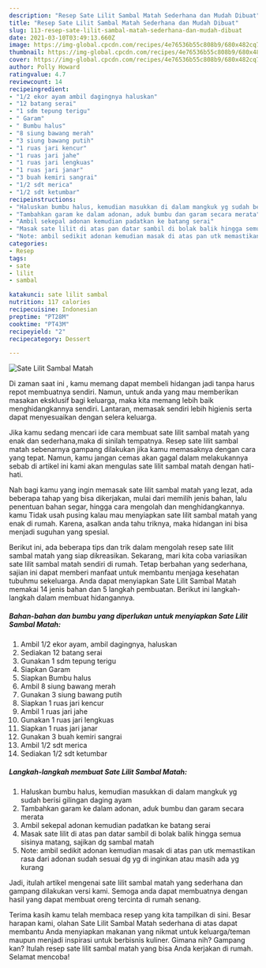 ```yaml
---
description: "Resep Sate Lilit Sambal Matah Sederhana dan Mudah Dibuat"
title: "Resep Sate Lilit Sambal Matah Sederhana dan Mudah Dibuat"
slug: 113-resep-sate-lilit-sambal-matah-sederhana-dan-mudah-dibuat
date: 2021-03-10T03:49:13.660Z
image: https://img-global.cpcdn.com/recipes/4e76536b55c808b9/680x482cq70/sate-lilit-sambal-matah-foto-resep-utama.jpg
thumbnail: https://img-global.cpcdn.com/recipes/4e76536b55c808b9/680x482cq70/sate-lilit-sambal-matah-foto-resep-utama.jpg
cover: https://img-global.cpcdn.com/recipes/4e76536b55c808b9/680x482cq70/sate-lilit-sambal-matah-foto-resep-utama.jpg
author: Polly Howard
ratingvalue: 4.7
reviewcount: 14
recipeingredient:
- "1/2 ekor ayam ambil dagingnya haluskan"
- "12 batang serai"
- "1 sdm tepung terigu"
- " Garam"
- " Bumbu halus"
- "8 siung bawang merah"
- "3 siung bawang putih"
- "1 ruas jari kencur"
- "1 ruas jari jahe"
- "1 ruas jari lengkuas"
- "1 ruas jari janar"
- "3 buah kemiri sangrai"
- "1/2 sdt merica"
- "1/2 sdt ketumbar"
recipeinstructions:
- "Haluskan bumbu halus, kemudian masukkan di dalam mangkuk yg sudah berisi gilingan daging ayam"
- "Tambahkan garam ke dalam adonan, aduk bumbu dan garam secara merata"
- "Ambil sekepal adonan kemudian padatkan ke batang serai"
- "Masak sate lilit di atas pan datar sambil di bolak balik hingga semua sisinya matang, sajikan dg sambal matah"
- "Note: ambil sedikit adonan kemudian masak di atas pan utk memastikan rasa dari adonan sudah sesuai dg yg di inginkan atau masih ada yg kurang"
categories:
- Resep
tags:
- sate
- lilit
- sambal

katakunci: sate lilit sambal 
nutrition: 117 calories
recipecuisine: Indonesian
preptime: "PT28M"
cooktime: "PT43M"
recipeyield: "2"
recipecategory: Dessert

---
```



![Sate Lilit Sambal Matah](https://img-global.cpcdn.com/recipes/4e76536b55c808b9/680x482cq70/sate-lilit-sambal-matah-foto-resep-utama.jpg)

Di zaman  saat ini , kamu memang dapat membeli hidangan jadi tanpa harus repot membuatnya sendiri. Namun, untuk anda yang mau memberikan masakan eksklusif bagi keluarga, maka kita memang lebih baik menghidangkannya sendiri. Lantaran, memasak sendiri lebih higienis serta dapat menyesuaikan dengan selera keluarga.

Jika kamu sedang mencari ide cara membuat sate lilit sambal matah yang enak dan sederhana,maka di sinilah tempatnya. Resep sate lilit sambal matah  sebenarnya gampang dilakukan jika kamu memasaknya dengan cara yang tepat. Namun, kamu jangan cemas akan gagal dalam melakukannya 
sebab di artikel ini kami akan mengulas sate lilit sambal matah dengan hati-hati.  



Nah bagi kamu yang ingin memasak sate lilit sambal matah yang lezat, ada beberapa tahap yang bisa dikerjakan, mulai dari memilih jenis bahan, lalu penentuan bahan segar, hingga cara mengolah dan menghidangkannya. kamu Tidak usah pusing kalau mau menyiapkan sate lilit sambal matah yang enak di rumah. Karena, asalkan anda  tahu triknya, maka hidangan ini bisa menjadi suguhan yang spesial.

Berikut ini, ada beberapa tips dan trik dalam mengolah resep sate lilit sambal matah yang siap dikreasikan. Sekarang, mari kita coba variasikan sate lilit sambal matah sendiri di rumah. Tetap berbahan yang sederhana, sajian ini dapat memberi manfaat untuk membantu menjaga kesehatan tubuhmu sekeluarga. Anda dapat menyiapkan Sate Lilit Sambal Matah memakai 14 jenis bahan dan 5 langkah pembuatan. Berikut ini langkah-langkah dalam membuat hidangannya.

<!--inarticleads1-->

##### Bahan-bahan dan bumbu yang diperlukan untuk menyiapkan Sate Lilit Sambal Matah:

1. Ambil 1/2 ekor ayam, ambil dagingnya, haluskan
1. Sediakan 12 batang serai
1. Gunakan 1 sdm tepung terigu
1. Siapkan  Garam
1. Siapkan  Bumbu halus
1. Ambil 8 siung bawang merah
1. Gunakan 3 siung bawang putih
1. Siapkan 1 ruas jari kencur
1. Ambil 1 ruas jari jahe
1. Gunakan 1 ruas jari lengkuas
1. Siapkan 1 ruas jari janar
1. Gunakan 3 buah kemiri sangrai
1. Ambil 1/2 sdt merica
1. Sediakan 1/2 sdt ketumbar




<!--inarticleads2-->

##### Langkah-langkah membuat Sate Lilit Sambal Matah:

1. Haluskan bumbu halus, kemudian masukkan di dalam mangkuk yg sudah berisi gilingan daging ayam
1. Tambahkan garam ke dalam adonan, aduk bumbu dan garam secara merata
1. Ambil sekepal adonan kemudian padatkan ke batang serai
1. Masak sate lilit di atas pan datar sambil di bolak balik hingga semua sisinya matang, sajikan dg sambal matah
1. Note: ambil sedikit adonan kemudian masak di atas pan utk memastikan rasa dari adonan sudah sesuai dg yg di inginkan atau masih ada yg kurang




Jadi, itulah artikel mengenai  sate lilit sambal matah  yang sederhana dan gampang dilakukan versi kami. Semoga anda dapat membuatnya dengan hasil yang dapat membuat oreng tercinta di rumah senang. 

Terima kasih kamu telah membaca resep yang kita tampilkan di sini. Besar harapan kami, olahan  Sate Lilit Sambal Matah sederhana di atas dapat membantu Anda menyiapkan makanan yang nikmat untuk keluarga/teman maupun menjadi inspirasi untuk berbisnis kuliner. Gimana nih? Gampang kan? Itulah resep sate lilit sambal matah yang bisa Anda kerjakan di rumah. Selamat mencoba!

